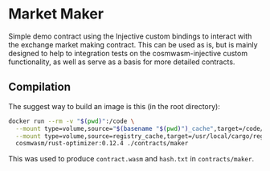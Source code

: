 # Market Maker

Simple demo contract using the Injective custom bindings to interact with
the exchange market making contract. This can be used as is, but is mainly designed to help
to integration tests on the cosmwasm-injective custom functionality, as well
as serve as a basis for more detailed contracts.

## Compilation

The suggest way to build an image is this (in the root directory):

```sh
docker run --rm -v "$(pwd)":/code \
  --mount type=volume,source="$(basename "$(pwd)")_cache",target=/code/contracts/maker/target \
  --mount type=volume,source=registry_cache,target=/usr/local/cargo/registry \
  cosmwasm/rust-optimizer:0.12.4 ./contracts/maker
```

This was used to produce `contract.wasm` and `hash.txt` in `contracts/maker`.

